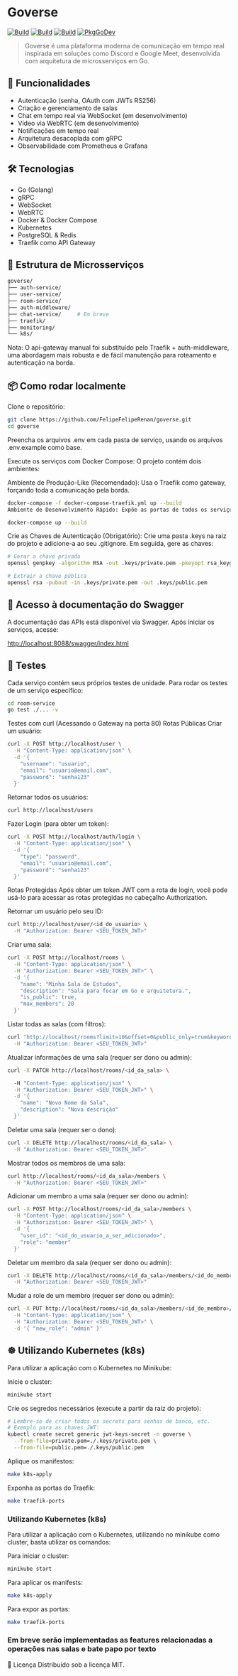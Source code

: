 # Goverse

[![Build](https://github.com/FelipeFelipeRenan/goverse/actions/workflows/auth-service-ci.yml/badge.svg)](https://github.com/FelipeFelipeRenan/goverse/actions/workflows/auth-service-ci.yml)
[![Build](https://github.com/FelipeFelipeRenan/goverse/actions/workflows/user-service-ci.yml/badge.svg)](https://github.com/FelipeFelipeRenan/goverse/actions/workflows/user-service-service-ci.yml)
[![Build](https://github.com/FelipeFelipeRenan/goverse/actions/workflows/room-service-ci.yml/badge.svg)](https://github.com/FelipeFelipeRenan/goverse/actions/workflows/room-service-service-ci.yml)
[![PkgGoDev](https://pkg.go.dev/badge/github.com/FelipeFelipeRenan/goverse)](https://pkg.go.dev/github.com/FelipeFelipeRenan/goverse)

> Goverse é uma plataforma moderna de comunicação em tempo real inspirada em soluções como Discord e Google Meet, desenvolvida com arquitetura de microsserviços em Go.

## 🧩 Funcionalidades

- Autenticação (senha, OAuth com JWTs RS256)
- Criação e gerenciamento de salas
- Chat em tempo real via WebSocket (em desenvolvimento)
- Vídeo via WebRTC (em desenvolvimento)
- Notificações em tempo real
- Arquitetura desacoplada com gRPC
- Observabilidade com Prometheus e Grafana

## 🛠️ Tecnologias

- Go (Golang)
- gRPC
- WebSocket
- WebRTC
- Docker & Docker Compose
- Kubernetes
- PostgreSQL & Redis
- Traefik como API Gateway

## 🚀 Estrutura de Microsserviços

```bash
goverse/
├── auth-service/
├── user-service/
├── room-service/
├── auth-middleware/
├── chat-service/     # Em breve
├── traefik/
├── monitoring/
└── k8s/
```

Nota: O api-gateway manual foi substituído pelo Traefik + auth-middleware, uma abordagem mais robusta e de fácil manutenção para roteamento e autenticação na borda.

## 📦 Como rodar localmente

Clone o repositório:

```bash
git clone https://github.com/FelipeFelipeRenan/goverse.git
cd goverse
```

Preencha os arquivos .env em cada pasta de serviço, usando os arquivos .env.example como base.

Execute os serviços com Docker Compose:
O projeto contém dois ambientes:

Ambiente de Produção-Like (Recomendado): Usa o Traefik como gateway, forçando toda a comunicação pela borda.

```bash
docker-compose -f docker-compose-traefik.yml up --build
Ambiente de Desenvolvimento Rápido: Expõe as portas de todos os serviços diretamente, útil para debug.
```

```bash
docker-compose up --build
```

Crie as Chaves de Autenticação (Obrigatório):
Crie uma pasta .keys na raiz do projeto e adicione-a ao seu .gitignore. Em seguida, gere as chaves:

```bash
# Gerar a chave privada
openssl genpkey -algorithm RSA -out .keys/private.pem -pkeyopt rsa_keygen_bits:2048
```

```bash
# Extrair a chave pública
openssl rsa -pubout -in .keys/private.pem -out .keys/public.pem
```

## 🧪 Acesso à documentação do Swagger

A documentação das APIs está disponível via Swagger. Após iniciar os serviços, acesse:

<http://localhost:8088/swagger/index.html>

## 🧪 Testes

Cada serviço contém seus próprios testes de unidade. Para rodar os testes de um serviço específico:

```bash
cd room-service
go test ./... -v
```

Testes com curl (Acessando o Gateway na porta 80)
Rotas Públicas
Criar um usuário:

```bash
curl -X POST http://localhost/user \
  -H "Content-Type: application/json" \
  -d '{
    "username": "usuario",
    "email": "usuario@email.com",
    "password": "senha123"
  }'
```

Retornar todos os usuários:

```bash
curl http://localhost/users
```

Fazer Login (para obter um token):

```bash
curl -X POST http://localhost/auth/login \
  -H "Content-Type: application/json" \
  -d '{
    "type": "password",
    "email": "usuario@email.com",
    "password": "senha123"
  }'
```

Rotas Protegidas
Após obter um token JWT com a rota de login, você pode usá-lo para acessar as rotas protegidas no cabeçalho Authorization.

Retornar um usuário pelo seu ID:

```bash
curl http://localhost/user/<id_do_usuario> \
  -H "Authorization: Bearer <SEU_TOKEN_JWT>"
```

Criar uma sala:

```bash
curl -X POST http://localhost/rooms \
  -H "Content-Type: application/json" \
  -H "Authorization: Bearer <SEU_TOKEN_JWT>" \
  -d '{
    "name": "Minha Sala de Estudos",
    "description": "Sala para focar em Go e arquitetura.",
    "is_public": true,
    "max_members": 20
  }'
```

Listar todas as salas (com filtros):

```bash
curl "http://localhost/rooms?limit=10&offset=0&public_only=true&keyword=Estudos" \
  -H "Authorization: Bearer <SEU_TOKEN_JWT>"
```

Atualizar informações de uma sala (requer ser dono ou admin):

```bash
curl -X PATCH http://localhost/rooms/<id_da_sala> \

  -H "Content-Type: application/json" \
  -H "Authorization: Bearer <SEU_TOKEN_JWT>" \
  -d '{
    "name": "Novo Nome da Sala",
    "description": "Nova descrição"
  }'
```

Deletar uma sala (requer ser o dono):

```bash
curl -X DELETE http://localhost/rooms/<id_da_sala> \
  -H "Authorization: Bearer <SEU_TOKEN_JWT>"
```

Mostrar todos os membros de uma sala:

```bash
curl http://localhost/rooms/<id_da_sala>/members \
  -H "Authorization: Bearer <SEU_TOKEN_JWT>"
```

Adicionar um membro a uma sala (requer ser dono ou admin):

```bash
curl -X POST http://localhost/rooms/<id_da_sala>/members \
  -H "Content-Type: application/json" \
  -H "Authorization: Bearer <SEU_TOKEN_JWT>" \
  -d '{
    "user_id": "<id_do_usuario_a_ser_adicionado>",
    "role": "member"
  }'
```

Deletar um membro da sala (requer ser dono ou admin):

```bash
curl -X DELETE http://localhost/rooms/<id_da_sala>/members/<id_do_membro> \
  -H "Authorization: Bearer <SEU_TOKEN_JWT>"
```

Mudar a role de um membro (requer ser dono ou admin):

```bash
curl -X PUT http://localhost/rooms/<id_da_sala>/members/<id_do_membro>/role \
  -H "Content-Type: application/json" \
  -H "Authorization: Bearer <SEU_TOKEN_JWT>" \
  -d '{ "new_role": "admin" }'
```

## ☸️ Utilizando Kubernetes (k8s)

Para utilizar a aplicação com o Kubernetes no Minikube:

Inicie o cluster:

```bash
minikube start
```

Crie os segredos necessários (execute a partir da raiz do projeto):

```bash
# Lembre-se de criar todos os secrets para senhas de banco, etc.
# Exemplo para as chaves JWT:
kubectl create secret generic jwt-keys-secret -n goverse \
  --from-file=private.pem=./.keys/private.pem \
  --from-file=public.pem=./.keys/public.pem
```

Aplique os manifestos:

```bash
make k8s-apply
```

Exponha as portas do Traefik:


```bash
make traefik-ports
```
### Utilizando Kubernetes (k8s)

Para utilizar a aplicação com o Kubernetes, utilizando no minikube como cluster, basta utilizar os comandos:

Para iniciar o cluster:

```bash
minikube start
```

Para aplicar os manifests:
 ```bash
make k8s-apply
```

Para expor as portas:

```bash
make traefik-ports
```

### Em breve serão implementadas as features relacionadas a operações nas salas e bate papo por texto

📄 Licença
Distribuído sob a licença MIT.
